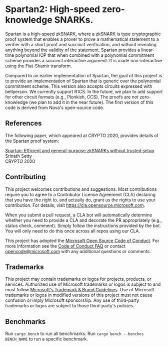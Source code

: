 # Spartan2: High-speed zero-knowledge SNARKs.

Spartan is a high-speed zkSNARK, where a zkSNARK is type cryptographic proof system that enables a prover to prove a mathematical statement to a verifier with a short proof and succinct verification, and without revealing anything beyond the validity of the statement. Spartan provides a linear-time polynomial IOP that when combined with a polynomial commitment scheme provides a succinct interactive argument. It is made non-interactive using the Fiat-Shamir transform.

Compared to an earlier implementation of Spartan, the goal of this project is to provide an implementation of Spartan that is generic over the polynomial commitment scheme. This version also accepts circuits expressed with bellperson. We currently support R1CS. In the future, we plan to add support for other circuit formats (e.g., Plonkish, CCS). The proofs are *not* zero-knowledge (we plan to add it in the near future). The first version of this code is derived from Nova's open-source code.

## References
The following paper, which appeared at CRYPTO 2020, provides details of the Spartan proof system:

[Spartan: Efficient and general-purpose zkSNARKs without trusted setup](https://eprint.iacr.org/2019/550) \
Srinath Setty \
CRYPTO 2020

## Contributing

This project welcomes contributions and suggestions.  Most contributions require you to agree to a
Contributor License Agreement (CLA) declaring that you have the right to, and actually do, grant us
the rights to use your contribution. For details, visit https://cla.opensource.microsoft.com.

When you submit a pull request, a CLA bot will automatically determine whether you need to provide
a CLA and decorate the PR appropriately (e.g., status check, comment). Simply follow the instructions
provided by the bot. You will only need to do this once across all repos using our CLA.

This project has adopted the [Microsoft Open Source Code of Conduct](https://opensource.microsoft.com/codeofconduct/).
For more information see the [Code of Conduct FAQ](https://opensource.microsoft.com/codeofconduct/faq/) or
contact [opencode@microsoft.com](mailto:opencode@microsoft.com) with any additional questions or comments.

## Trademarks

This project may contain trademarks or logos for projects, products, or services. Authorized use of Microsoft 
trademarks or logos is subject to and must follow 
[Microsoft's Trademark & Brand Guidelines](https://www.microsoft.com/en-us/legal/intellectualproperty/trademarks/usage/general).
Use of Microsoft trademarks or logos in modified versions of this project must not cause confusion or imply Microsoft sponsorship.
Any use of third-party trademarks or logos are subject to those third-party's policies.

## Benchmarks

Run `cargo bench` to run all benchmarks. Run `cargo bench --benches BENCH_NAME` to run a specific benchmark.
